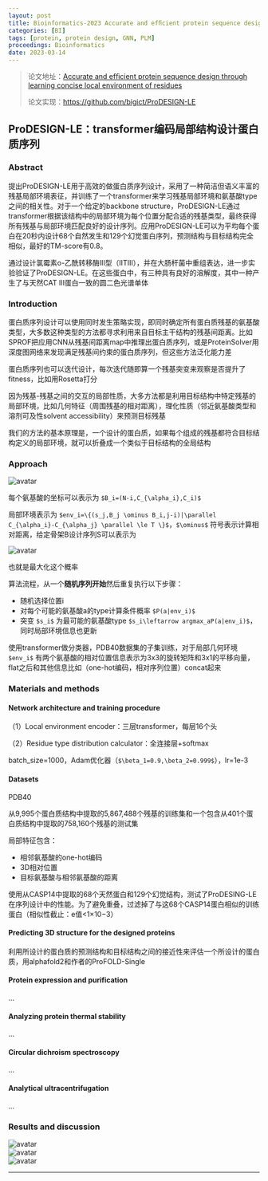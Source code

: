 ```yaml
---
layout: post
title: Bioinformatics-2023 Accurate and efﬁcient protein sequence design through learning concise local environment of residues
categories: [BI]
tags: [protein, protein design, GNN, PLM]
proceedings: Bioinformatics
date: 2023-03-14
---
```


> 论文地址：[Accurate and efﬁcient protein sequence design through learning concise local environment of residues](https://academic.oup.com/bioinformatics/advance-article/doi/10.1093/bioinformatics/btad122/7077134?login=false)
>
> 论文实现：<https://github.com/bigict/ProDESIGN-LE>

## ProDESIGN-LE：transformer编码局部结构设计蛋白质序列

### Abstract

提出ProDESIGN-LE用于高效的做蛋白质序列设计，采用了一种简洁但语义丰富的残基局部环境表征，并训练了一个transformer来学习残基局部环境和氨基酸type之间的相关性。对于一个给定的backbone structure，ProDESIGN-LE通过transformer根据该结构中的局部环境为每个位置分配合适的残基类型，最终获得所有残基与局部环境匹配良好的设计序列。应用ProDESIGN-LE可以为平均每个蛋白在20秒内设计68个自然发生和129个幻觉蛋白序列，预测结构与目标结构完全相似，最好的TM-score有0.8。

通过设计氯霉素o-乙酰转移酶III型（IITIII），并在大肠杆菌中重组表达，进一步实验验证了ProDESIGN-LE。在这些蛋白中，有三种具有良好的溶解度，其中一种产生了与天然CAT III蛋白一致的圆二色光谱单体

### Introduction

蛋白质序列设计可以使用同时发生策略实现，即同时确定所有蛋白质残基的氨基酸类型，大多数这种类型的方法都寻求利用来自目标主干结构的残基间距离。比如SPROF把应用CNN从残基间距离map中推理出蛋白质序列，或是ProteinSolver用深度图网络来发现满足残基间约束的蛋白质序列，但这些方法泛化能力差

蛋白质序列也可以迭代设计，每次迭代随即算一个残基突变来观察是否提升了fitness，比如用Rosetta打分

因为残基-残基之间的交互的局部性质，大多方法都是利用目标结构中特定残基的局部环境，比如几何特征（周围残基的相对距离），理化性质（邻近氨基酸类型和溶剂可及性solvent accessibility）来预测目标残基

我们的方法的基本原理是，一个设计的蛋白质，如果每个组成的残基都符合目标结构定义的局部环境，就可以折叠成一个类似于目标结构的全局结构

### Approach

<div style><img src="https://blog-img-1259433191.cos.ap-shanghai.myqcloud.com/ProDESIGN-LE/fig1.png" alt="avatar" style /></div>

每个氨基酸的坐标可以表示为 `$B_i=(N-i,C_{\alpha_i},C_i)$`

局部环境表示为 `$env_i=\{(s_j,B_j \ominus B_i,j-i)|\parallel C_{\alpha_i}-C_{\alpha_j} \parallel \le T \}$`，`$\ominus$` 符号表示计算相对距离，给定骨架B设计序列S可以表示为

<div style><img src="https://blog-img-1259433191.cos.ap-shanghai.myqcloud.com/ProDESIGN-LE/frm1.png" alt="avatar" style /></div>

也就是最大化这个概率

算法流程，从一个**随机序列开始**然后重复执行以下步骤：

*   随机选择位置i
*   对每个可能的氨基酸a的type计算条件概率 `$P(a|env_i)$`
*   突变 `$s_i$` 为最可能的氨基酸type `$s_i\leftarrow argmax_aP(a|env_i)$`，同时局部环境信息也更新

使用transformer做分类器，PDB40数据集的子集训练，对于局部几何环境 `$env_i$` 有两个氨基酸的相对位置信息表示为3x3的旋转矩阵和3x1的平移向量，flat之后和其他信息比如（one-hot编码，相对序列位置）concat起来

### Materials and methods

#### Network architecture and training procedure

（1）Local environment encoder：三层transformer，每层16个头

（2）Residue type distribution calculator：全连接层+softmax

batch\_size=1000，Adam优化器（`$\beta_1=0.9,\beta_2=0.999$`），lr=1e-3

#### Datasets

PDB40

从9,995个蛋白质结构中提取的5,867,488个残基的训练集和一个包含从401个蛋白质结构中提取的758,160个残基的测试集

局部特征包含：

*   相邻氨基酸的one-hot编码
*   3D相对位置
*   目标氨基酸与相邻氨基酸的距离

使用从CASP14中提取的68个天然蛋白和129个幻觉结构，测试了ProDESING-LE在序列设计中的性能。为了避免重叠，过滤掉了与这68个CASP14蛋白相似的训练蛋白（相似性截止：e值<1×10−3）

#### Predicting 3D structure for the designed proteins

利用所设计的蛋白质的预测结构和目标结构之间的接近性来评估一个所设计的蛋白质，用alphafold2和作者的ProFOLD-Single

#### Protein expression and purification

...

#### Analyzing protein thermal stability

...

#### Circular dichroism spectroscopy

...

#### Analytical ultracentrifugation

...

### Results and discussion

<div style><img src="https://blog-img-1259433191.cos.ap-shanghai.myqcloud.com/ProDESIGN-LE/fig2.png" alt="avatar" style /></div>

<div style><img src="https://blog-img-1259433191.cos.ap-shanghai.myqcloud.com/ProDESIGN-LE/fig3.png" alt="avatar" style /></div>

<div style><img src="https://blog-img-1259433191.cos.ap-shanghai.myqcloud.com/ProDESIGN-LE/fig4.png" alt="avatar" style /></div>

<hr align="left" color="#987cb9" size="1">

